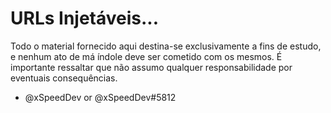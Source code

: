 # URLs Injetáveis...

Todo o material fornecido aqui destina-se exclusivamente a fins de estudo, e nenhum ato de má índole deve ser cometido com os mesmos. É importante ressaltar que não assumo qualquer responsabilidade por eventuais consequências.

- @xSpeedDev or @xSpeedDev#5812
